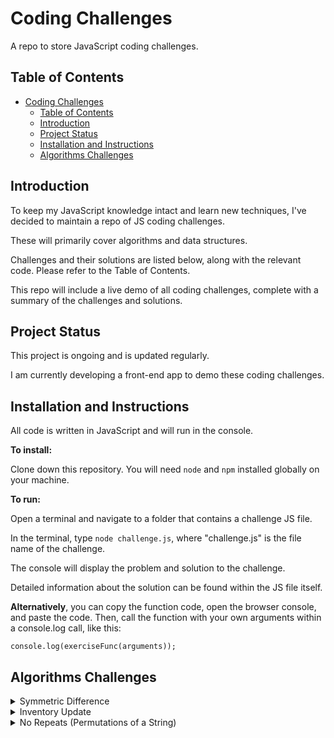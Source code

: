 # Coding Challenges

A repo to store JavaScript coding challenges.

## Table of Contents

- [Coding Challenges](#coding-challenges)
  - [Table of Contents](#table-of-contents)
  - [Introduction](#introduction)
  - [Project Status](#project-status)
  - [Installation and Instructions](#installation-and-instructions)
  - [Algorithms Challenges](#algorithms-challenges)

## Introduction

To keep my JavaScript knowledge intact and learn new techniques, I've decided to maintain a repo of JS coding challenges.

These will primarily cover algorithms and data structures.

Challenges and their solutions are listed below, along with the relevant code. Please refer to the Table of Contents.

This repo will include a live demo of all coding challenges, complete with a summary of the challenges and solutions.

## Project Status

This project is ongoing and is updated regularly.

I am currently developing a front-end app to demo these coding challenges.

## Installation and Instructions

All code is written in JavaScript and will run in the console.

**To install:**

Clone down this repository. You will need `node` and `npm` installed globally on your machine.

**To run:**

Open a terminal and navigate to a folder that contains a challenge JS file. 

In the terminal, type `node challenge.js`, where "challenge.js" is the file name of the challenge.

The console will display the problem and solution to the challenge. 

Detailed information about the solution can be found within the JS file itself.

**Alternatively**, you can copy the function code, open the browser console, and paste the code. Then, call the function with your own arguments within a console.log call, like this:

`console.log(exerciseFunc(arguments));`

## Algorithms Challenges

<details>
    <summary>Symmetric Difference</summary>

> The mathematical term symmetric difference (△ or ⊕) of two sets is the set of elements which are in 
either of the two sets but not in both. For example, for sets A = {1, 2, 3} and B = {2, 3, 4}, A △ B = {1, 4}.

> Symmetric difference is a binary operation, which means it operates on only two elements. So to evaluate an 
expression involving symmetric differences among three elements (A △ B △ C), you must complete one operation 
at a time. Thus, for sets A and B above, and C = {2, 3}, A △ B △ C = (A △ B) △ C = {1, 4} △ {2, 3} = {1, 2, 3, 4}.

**Challenge**

Create a function that takes two or more arrays and returns an array of their symmetric difference. The returned 
array must contain only unique values (no duplicates).

**Solution**

My approach is to compare the first two arrays passed in as arguments, and push to a new array any elements that are present in either array but not in both.

I then call the sym function recursively, each time omitting the first two arrays passed in as arguments, until only one array is passed in as an argument, thereby being the symmetric difference.

**Code**

    const sym = (...args) => {
        if (args.length === 1) {
            return args[0];
        }

        const newArr = [];
        
        const checkDuplicate = (arrOne, arrTwo) => {
            arrOne.forEach(el => {
                if (!arrTwo.includes(el) && !newArr.includes(el)) {
                    newArr.push(el);
                }
            });
        };

        checkDuplicate(args[0], args[1]);
        checkDuplicate(args[1], args[0]);

        return sym(newArr, ...args.slice(2));
    };
</details>

<details>
    <summary>Inventory Update</summary>

**Challenge**

Compare and update the inventory stored in a 2D array against a second 2D array of a fresh delivery. Update the current existing inventory item quantities (in arr1). If an item cannot be found, add the new item and quantity into the inventory array. The returned inventory array should be in alphabetical order by item.

**Solution**

My approach is to iterate through the second array, each iteration also iterating through the first array. If the item names match, I increase the item quantity in array 1.

If the item name from the second array doesn't match, I add that item to array 1. Then I sort array 1 alphabetically.

**Code**

    const updateInventory = (arr1, arr2) => {
        arr2.forEach(arrTwoEl => {
            let newItem = true;

            arr1.forEach(arrOneEl => {
                if (arrOneEl[1] === arrTwoEl[1]) {
                    arrOneEl[0] += arrTwoEl[0];
                    newItem = false;
                }
            });

            if (newItem) {
                arr1.push(arrTwoEl);
            }
        });

        arr1.sort((a, b) => {
            if (a[1] < b[1]) {
                return -1;
            } else if (a[1] < b[1]) {
                return 1;
            }
            return 0;
        });

        return arr1;
    };
</details>

<details>
    <summary>No Repeats (Permutations of a String)</summary>

**Challenge**

Return the number of total permutations of the provided string that don't have repeated consecutive letters.

**Solution**

My approach is to recursively call a function on a string that swaps two characters in that string. Each recursion, the first character index to be swapped is moved forward one position, much the same way this problem is solved manually using a factorial tree.

When the last index has been reached in the recursive function, it ends.

There are three functions that make up the parent function. The most important is the recursive function that incrementally increases the index for character swapping.

The secondary function is a swapping function that takes a string and two indexes. The third function is one that checks for repeated consecutive characters.

**Code**

    const permAlone = str => {
        let allPermutations = [];
        let uniquePermutations = [];
        let noRepeats = 0;

        const swapFunc = (arr, indOne, indTwo) => {
            let newArr = [...arr];
            let temp = newArr[indOne];

            newArr[indOne] = newArr[indTwo];
            newArr[indTwo] = temp;

            return newArr;
        };

        const recursivePermute = (str, ind) => {
            let strArr = str.split('');

            if (ind === (strArr.length - 1)) {
                allPermutations.push(str);
                return;
            }

            for (let i = ind; i < strArr.length; i++) {
                let newArr = swapFunc(strArr, ind, i);
                let newStr = newArr.join('');
                allPermutations.push(newStr);
                recursivePermute(newStr, ind + 1);
            }
        };

        const checkRepeat = str => {
            let strArr = str.split('');
            let repeat = false;

            for (let i = 1; i < strArr.length; i++) {
                if (strArr[i] === strArr[i -1]) {
                    repeat = true;
                }
            }

            return repeat;
        };

        recursivePermute(str, 0);

        allPermutations.forEach((str, ind, arr) => {
            if (arr.indexOf(str) === ind) {
                uniquePermutations.push(str);
            }
        });

        uniquePermutations.forEach(str => {
            if (checkRepeat(str) === false) {
                noRepeats++;
            }
        });

        return noRepeats;
    };
</details>